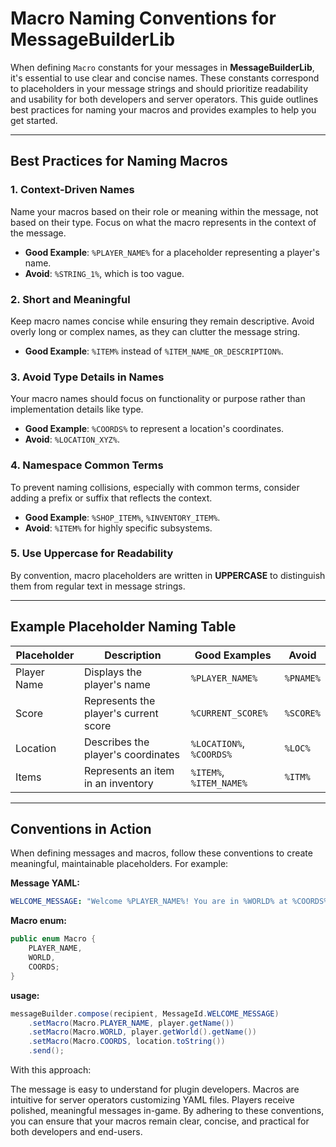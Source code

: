 # Macro Naming Conventions for MessageBuilderLib

When defining `Macro` constants for your messages in **MessageBuilderLib**, it's essential to use clear and concise names. These constants correspond to placeholders in your message strings and should prioritize readability and usability for both developers and server operators. This guide outlines best practices for naming your macros and provides examples to help you get started.

---

## Best Practices for Naming Macros

### 1. Context-Driven Names
Name your macros based on their role or meaning within the message, not based on their type. Focus on what the macro represents in the context of the message.

- **Good Example**: `%PLAYER_NAME%` for a placeholder representing a player's name.
- **Avoid**: `%STRING_1%`, which is too vague.

### 2. Short and Meaningful
Keep macro names concise while ensuring they remain descriptive. Avoid overly long or complex names, as they can clutter the message string.

- **Good Example**: `%ITEM%` instead of `%ITEM_NAME_OR_DESCRIPTION%`.

### 3. Avoid Type Details in Names
Your macro names should focus on functionality or purpose rather than implementation details like type.

- **Good Example**: `%COORDS%` to represent a location's coordinates.
- **Avoid**: `%LOCATION_XYZ%`.

### 4. Namespace Common Terms
To prevent naming collisions, especially with common terms, consider adding a prefix or suffix that reflects the context.

- **Good Example**: `%SHOP_ITEM%`, `%INVENTORY_ITEM%`.
- **Avoid**: `%ITEM%` for highly specific subsystems.

### 5. Use Uppercase for Readability
By convention, macro placeholders are written in **UPPERCASE** to distinguish them from regular text in message strings.

---

## Example Placeholder Naming Table

| Placeholder   | Description                            | Good Examples         | Avoid        |
|---------------|----------------------------------------|------------------------|--------------|
| Player Name   | Displays the player's name            | `%PLAYER_NAME%`       | `%PNAME%`    |
| Score         | Represents the player's current score | `%CURRENT_SCORE%`     | `%SCORE%`    |
| Location      | Describes the player's coordinates    | `%LOCATION%`, `%COORDS%` | `%LOC%`     |
| Items         | Represents an item in an inventory    | `%ITEM%`, `%ITEM_NAME%` | `%ITM%`     |

---

## Conventions in Action

When defining messages and macros, follow these conventions to create meaningful, maintainable placeholders. For example:

**Message YAML:**
```yaml
WELCOME_MESSAGE: "Welcome %PLAYER_NAME%! You are in %WORLD% at %COORDS%."
```
**Macro enum:**
```java
public enum Macro {
    PLAYER_NAME,
    WORLD,
    COORDS;
}
```
**usage:**
```java
messageBuilder.compose(recipient, MessageId.WELCOME_MESSAGE)
    .setMacro(Macro.PLAYER_NAME, player.getName())
    .setMacro(Macro.WORLD, player.getWorld().getName())
    .setMacro(Macro.COORDS, location.toString())
    .send();
```

With this approach:

The message is easy to understand for plugin developers.
Macros are intuitive for server operators customizing YAML files.
Players receive polished, meaningful messages in-game.
By adhering to these conventions, you can ensure that your macros remain clear, concise, and practical for both developers and end-users.